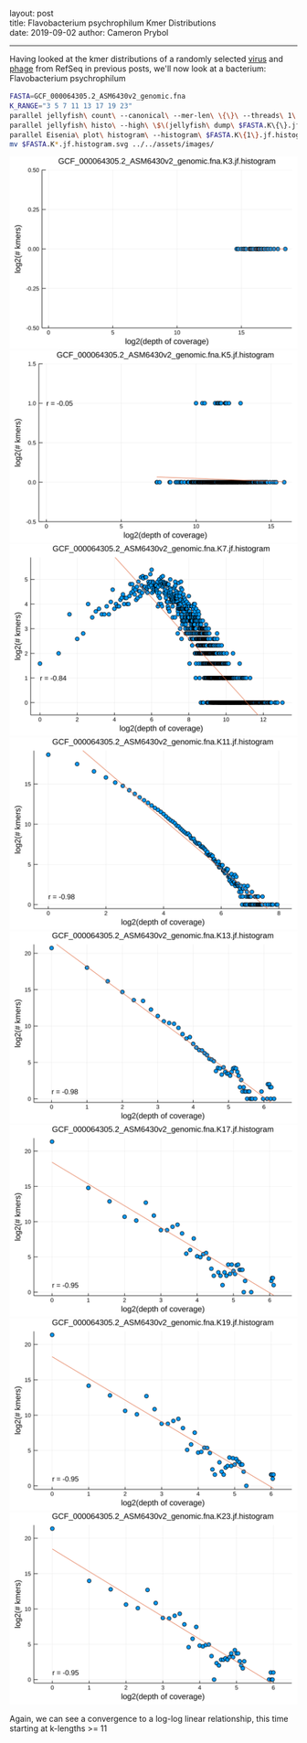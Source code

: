 layout: post  
title: Flavobacterium psychrophilum Kmer Distributions  
date: 2019-09-02
author: Cameron Prybol  

---

Having looked at the kmer distributions of a randomly selected [virus](/norwalk-virus-kmer-distributions.html) and [phage](/chlamydia-phage-chp2-kmer-distributions.html) from RefSeq in previous posts, we'll now look at a bacterium: Flavobacterium psychrophilum

```bash
FASTA=GCF_000064305.2_ASM6430v2_genomic.fna
K_RANGE="3 5 7 11 13 17 19 23"
parallel jellyfish\ count\ --canonical\ --mer-len\ \{\}\ --threads\ 1\ --size\ 100M\ --output\ $FASTA.K\{\}.jf\ \<\(gzip\ -dc\ $FASTA.gz\) ::: $K_RANGE
parallel jellyfish\ histo\ --high\ \$\(jellyfish\ dump\ $FASTA.K\{\}.jf\ \|\ grep\ \"\^\>\"\ \|\ sed\ \'s/\>//\'\ \|\ sort\ --numeric-sort\ --reverse\ \|\ head\ -n1\)\ $FASTA.K\{\}.jf\ \>\ $FASTA.K\{1\}.jf.histogram ::: $K_RANGE
parallel Eisenia\ plot\ histogram\ --histogram\ $FASTA.K\{1\}.jf.histogram ::: $K_RANGE
mv $FASTA.K*.jf.histogram.svg ../../assets/images/
```

![](../assets/images/GCF_000064305.2_ASM6430v2_genomic.fna.K3.jf.histogram.svg)
![](../assets/images/GCF_000064305.2_ASM6430v2_genomic.fna.K5.jf.histogram.svg)
![](../assets/images/GCF_000064305.2_ASM6430v2_genomic.fna.K7.jf.histogram.svg)
![](../assets/images/GCF_000064305.2_ASM6430v2_genomic.fna.K11.jf.histogram.svg)
![](../assets/images/GCF_000064305.2_ASM6430v2_genomic.fna.K13.jf.histogram.svg)
![](../assets/images/GCF_000064305.2_ASM6430v2_genomic.fna.K17.jf.histogram.svg)
![](../assets/images/GCF_000064305.2_ASM6430v2_genomic.fna.K19.jf.histogram.svg)
![](../assets/images/GCF_000064305.2_ASM6430v2_genomic.fna.K23.jf.histogram.svg)

Again, we can see a convergence to a log-log linear relationship, this time starting at k-lengths >= 11
